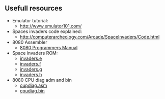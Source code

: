 Usefull resources
-----------------

* Emulator tutorial: 
  * http://www.emulator101.com/
* Spaces invaders code explained: 
  * http://computerarcheology.com/Arcade/SpaceInvaders/Code.html
* 8080 Assembler
  * [8080 Programmers Manual](8080%20Programmers%20Manual.pdf)
* Space invaders ROM:
  * [invaders.e](invaders.e)
  * [invaders.f](invaders.f)
  * [invaders.g](invaders.g)
  * [invaders.h](invaders.h)
* 8080 CPU diag adm and bin
  * [cupdiag.asm](cpudiag.asm)
  * [cpudiag.bin](cpudiag.bin)